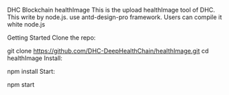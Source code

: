 DHC Blockchain healthImage
This is the upload  healthImage tool of DHC. This write by node.js. use antd-design-pro framework. Users can compile it white node.js

Getting Started
Clone the repo:

git clone https://github.com/DHC-DeepHealthChain/healthImage.git
cd healthImage
Install:

npm install
Start:

npm start
